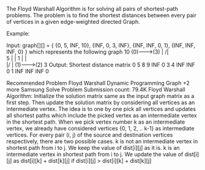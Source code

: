 The Floyd Warshall Algorithm is for solving all pairs of shortest-path problems. The problem is to find the shortest distances between every pair of vertices in a given edge-weighted directed Graph. 

Example: 

Input:  graph[][] = { {0,   5,  INF, 10},
                               {INF,  0,  3,  INF},
                               {INF, INF, 0,   1},
                               {INF, INF, INF, 0} }
which represents the following graph
             10
      (0)——->(3)
        |              /|\
     5 |               |  1
        |               |  
       \|/             |
      (1)——->(2)
              3 
Output: Shortest distance matrix
    0        5      8       9
 INF       0      3       4
 INF     INF    0       1 
 INF     INF    INF    0

Recommended Problem
Floyd Warshall
Dynamic Programming
Graph
+2 more
Samsung
Solve Problem
Submission count: 79.4K
Floyd Warshall Algorithm:
Initialize the solution matrix same as the input graph matrix as a first step. 
Then update the solution matrix by considering all vertices as an intermediate vertex. 
The idea is to one by one pick all vertices and updates all shortest paths which include the picked vertex as an intermediate vertex in the shortest path. 
When we pick vertex number k as an intermediate vertex, we already have considered vertices {0, 1, 2, .. k-1} as intermediate vertices. 
For every pair (i, j) of the source and destination vertices respectively, there are two possible cases. 
k is not an intermediate vertex in shortest path from i to j. We keep the value of dist[i][j] as it is. 
k is an intermediate vertex in shortest path from i to j. We update the value of dist[i][j] as dist[i][k] + dist[k][j] if dist[i][j] > dist[i][k] + dist[k][j]